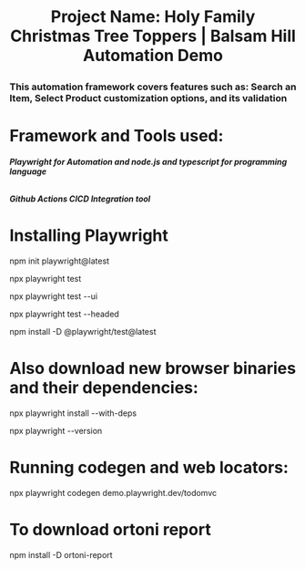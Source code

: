 <h1 align="center">

Project Name: Holy Family Christmas Tree Toppers | Balsam Hill Automation Demo</h1>

<h3> This automation framework covers features such as: Search an Item, Select Product customization options, and its validation</h3>

# <b> </b>Framework and Tools used: </b>
<h5> Playwright for Automation and node.js and typescript for programming language
  
<br> Github Actions CICD Integration tool </br> </h5>

# Installing Playwright 
npm init playwright@latest

npx playwright test

npx playwright test --ui

npx playwright test --headed

npm install -D @playwright/test@latest
# Also download new browser binaries and their dependencies:
npx playwright install --with-deps

npx playwright --version

# Running codegen and web locators:
npx playwright codegen demo.playwright.dev/todomvc

# To download ortoni report
npm install -D ortoni-report  

